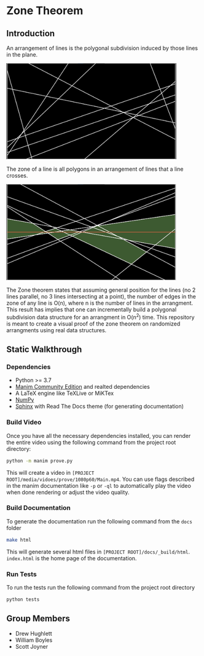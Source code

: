 # Zone Theorem

## Introduction

An arrangement of lines is the polygonal subdivision induced by those lines in the plane.

<img style="max-height: 250px" src="README_images/arrangement.png" />

The zone of a line is all polygons in an arrangement of lines that a line crosses.

<img style="max-height: 250px" src="README_images/zone.png" />

The Zone theorem states that assuming general position for the lines (no 2 lines parallel, no 3 lines intersecting at a point), the number of edges in the zone of any line is O(n), where n is the number of lines in the arrangment.
This result has implies that one can incrementally build a polygonal subdivision data structure for an arrangment in O(n<sup>2</sup>) time.
This repository is meant to create a visual proof of the zone theorem on randomized arrangments using real data structures.

## Static Walkthrough

### Dependencies

-   Python >= 3.7
-   [Manim Community Edition](https://github.com/ManimCommunity/manim) and realted dependencies
-   A LaTeX engine like TeXLive or MiKTex
-   [NumPy](https://numpy.org/)
-   [Sphinx](https://www.sphinx-doc.org/en/master/) with Read The Docs theme (for generating documentation)

### Build Video

Once you have all the necessary dependencies installed, you can render the entire video using the following command from the project root directory:

```bash
python -m manim prove.py
```

This will create a video in `[PROJECT ROOT]/media/vidoes/prove/1080p60/Main.mp4`.
You can use flags described in the manim documentation like `-p` or `-ql` to automatically play the video when done rendering or adjust the video quality.

### Build Documentation

To generate the documentation run the following command from the `docs` folder

```bash
make html
```

This will generate several html files in `[PROJECT ROOT]/docs/_build/html`. `index.html` is the home page of the documentation.

### Run Tests

To run the tests run the following command from the project root directory

```bash
python tests
```

## Group Members

-   Drew Hughlett
-   William Boyles
-   Scott Joyner
